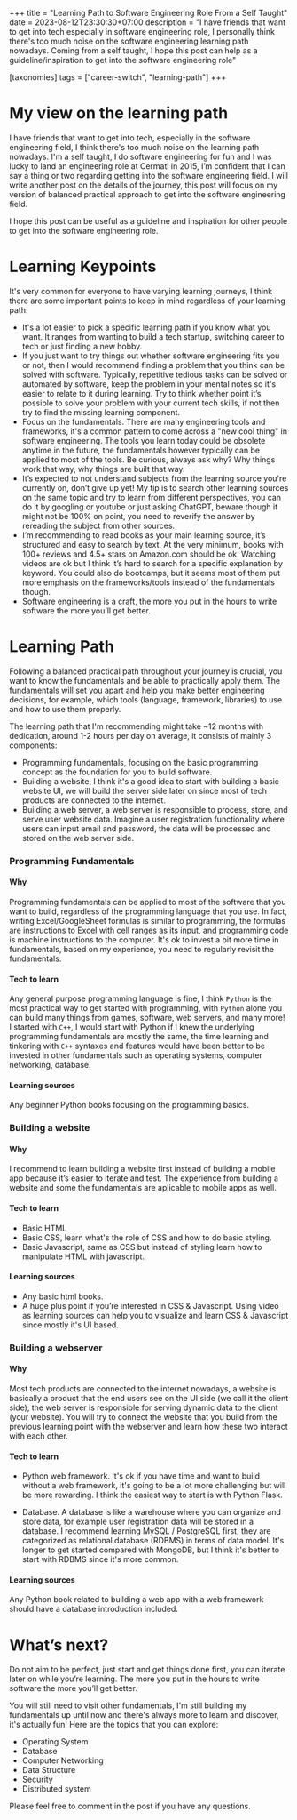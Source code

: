+++
title = "Learning Path to Software Engineering Role From a Self Taught"
date = 2023-08-12T23:30:30+07:00
description = "I have friends that want to get into tech especially in software engineering role, I personally think there's too much noise on the software engineering learning path nowadays. Coming from a self taught, I hope this post can help as a guideline/inspiration to get into the software engineering role"

[taxonomies]
tags = ["career-switch", "learning-path"]
+++

# My view on the learning path
I have friends that want to get into tech, especially in the software engineering field, I think there's too much noise on the learning path nowadays. I'm a self taught, I do software engineering for fun and I was lucky to land an engineering role at Cermati in 2015, I’m confident that I can say a thing or two regarding getting into the software engineering field. I will write another post on the details of the journey, this post will focus on my version of balanced practical approach to get into the software engineering field.

I hope this post can be useful as a guideline and inspiration for other people to get into the software engineering role.


# Learning Keypoints
It's very common for everyone to have varying learning journeys, I think there are some important points to keep in mind regardless of your learning path:
* It's a lot easier to pick a specific learning path if you know what you want. It ranges from wanting to build a tech startup, switching career to tech or just finding a new hobby.
* If you just want to try things out whether software engineering fits you or not, then I would recommend finding a problem that you think can be solved with software. Typically, repetitive tedious tasks can be solved or automated by software, keep the problem in your mental notes so it's easier to relate to it during learning. Try to think whether point it’s possible to solve your problem with your current tech skills, if not then try to find the missing learning component.
* Focus on the fundamentals. There are many engineering tools and frameworks, it's a common pattern to come across a "new cool thing" in software engineering. The tools you learn today could be obsolete anytime in the future, the fundamentals however typically can be applied to most of the tools. Be curious, always ask why? Why things work that way, why things are built that way.
* It’s expected to not understand subjects from the learning source you're currently on, don’t give up yet! My tip is to search other learning sources on the same topic and try to learn from different perspectives, you can do it by googling or youtube or just asking ChatGPT, beware though it might not be 100% on point, you need to reverify the answer by rereading the subject from other sources.
* I’m recommending to read books as your main learning source, it’s structured and easy to search by text. At the very minimum, books with 100+ reviews and 4.5+ stars on Amazon.com should be ok. Watching videos are ok but I think it’s hard to search for a specific explanation by keyword. You could also do bootcamps, but it seems most of them put more emphasis on the frameworks/tools instead of the fundamentals though.
* Software engineering is a craft, the more you put in the hours to write software the more you’ll get better.


# Learning Path
Following a balanced practical path throughout your journey is crucial, you want to know the fundamentals and be able to practically apply them. The fundamentals will set you apart and help you make better engineering decisions, for example, which tools (language, framework, libraries) to use and how to use them properly.

The learning path that I'm recommending might take ~12 months with dedication, around 1-2 hours per day on average, it consists of mainly 3 components:
* Programming fundamentals, focusing on the basic programming concept as the foundation for you to build software.
* Building a website, I think it's a good idea to start with building a basic website UI, we will build the server side later on since most of tech products are connected to the internet.
* Building a web server, a web server is responsible to process, store, and serve user website data. Imagine a user registration functionality where users can input email and password, the data will be processed and stored on the web server side.

### Programming Fundamentals
#### Why
Programming fundamentals can be applied to most of the software that you want to build, regardless of the programming language that you use.
In fact, writing Excel/GoogleSheet formulas is similar to programming, the formulas are instructions to Excel with cell ranges as its input, and programming code is machine instructions to the computer. It's ok to invest a bit more time in fundamentals, based on my experience, you need to regularly revisit the fundamentals.

#### Tech to learn
Any general purpose programming language is fine,  I think `Python` is the most practical way to get started with programming, with `Python` alone you can build many things from games, software, web servers, and many more! I started with `C++`, I would start with Python if I knew the underlying programming fundamentals are mostly the same, the time learning and tinkering with `C++` syntaxes and features would have been better to be invested in other fundamentals such as operating systems, computer networking, database.

#### Learning sources
Any beginner Python books focusing on the programming basics.

### Building a website
#### Why
I recommend to learn building a website first instead of building a mobile app because it’s easier to iterate and test. The experience from building a website and some the fundamentals are aplicable to mobile apps as well.

#### Tech to learn
* Basic HTML
* Basic CSS, learn what's the role of CSS and how to do basic styling.
* Basic Javascript, same as CSS but instead of styling learn how to manipulate HTML with javascript.

#### Learning sources
* Any basic html books.
* A huge plus point if you’re interested in CSS & Javascript. Using video as learning sources can help you to visualize and learn CSS & Javascript since mostly it's UI based.


### Building a webserver
#### Why
Most tech products are connected to the internet nowadays, a website is basically a product that the end users see on the UI side (we call it the client side), the web server is responsible for serving dynamic data to the client (your website).
You will try to connect the website that you build from the previous learning point with the webserver and learn how these two interact with each other.


#### Tech to learn
* Python web framework. It's ok if you have time and want to build without a web framework, it's going to be a lot more challenging but will be more rewarding. I think the easiest way to start is with Python Flask.

* Database. A database is like a warehouse where you can organize and store data, for example user registration data will be stored in a database. I recommend learning MySQL / PostgreSQL first, they are categorized as relational database (RDBMS) in terms of data model. It's longer to get started compared with MongoDB, but I think it's better to start with RDBMS since it's more common.

#### Learning sources
Any Python book related to building a web app with a web framework should have a database introduction included.

# What’s next?
Do not aim to be perfect, just start and get things done first, you can iterate later on while you’re learning. The more you put in the hours to write software the more you’ll get better.

You will still need to visit other fundamentals, I'm still building my fundamentals up until now and there's always more to learn and discover, it's actually fun! Here are the topics that you can explore:
* Operating System
* Database
* Computer Networking
* Data Structure
* Security
* Distributed system

Please feel free to comment in the post if you have any questions.
